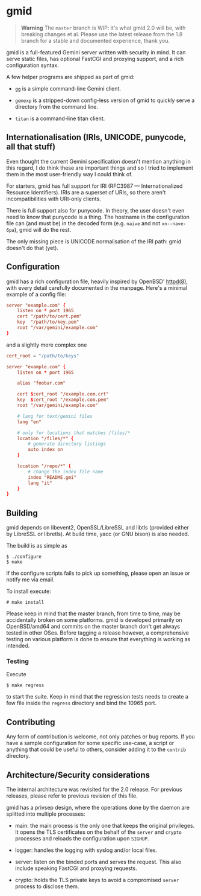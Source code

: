 # gmid

> **Warning**
> The `master` branch is WIP: it's what gmid 2.0 will be, with
> breaking changes et al.  Please use the latest release from the 1.8
> branch for a stable and documented experience, thank you.

gmid is a full-featured Gemini server written with security in mind.
It can serve static files, has optional FastCGI and proxying support,
and a rich configuration syntax.

A few helper programs are shipped as part of gmid:

 - `gg` is a simple command-line Gemini client.

 - `gemexp` is a stripped-down config-less version of gmid to quickly
   serve a directory from the command line.

 - `titan` is a command-line titan client.


## Internationalisation (IRIs, UNICODE, punycode, all that stuff)

Even thought the current Gemini specification doesn't mention anything
in this regard, I do think these are important things and so I tried
to implement them in the most user-friendly way I could think of.

For starters, gmid has full support for IRI (RFC3987 —
Internationalized Resource Identifiers).  IRIs are a superset of URIs,
so there aren't incompatibilities with URI-only clients.

There is full support also for punycode.  In theory, the user doesn't
even need to know that punycode is a thing.  The hostname in the
configuration file can (and must be) in the decoded form (e.g. `naïve`
and not `xn--nave-6pa`), gmid will do the rest.

The only missing piece is UNICODE normalisation of the IRI path: gmid
doesn't do that (yet).


## Configuration

[httpd]: https://man.openbsd.org/httpd.8

gmid has a rich configuration file, heavily inspired by OpenBSD'
[httpd(8)][httpd], with every detail carefully documented in the
manpage.  Here's a minimal example of a config file:

```conf
server "example.com" {
	listen on * port 1965
	cert "/path/to/cert.pem"
	key  "/path/to/key.pem"
	root "/var/gemini/example.com"
}
```

and a slightly more complex one

```conf
cert_root = "/path/to/keys"

server "example.com" {
	listen on * port 1965

	alias "foobar.com"

	cert $cert_root "/example.com.crt"
	key  $cert_root "/example.com.pem"
	root "/var/gemini/example.com"

	# lang for text/gemini files
	lang "en"

	# only for locations that matches /files/*
	location "/files/*" {
		# generate directory listings
		auto index on
	}

	location "/repo/*" {
		# change the index file name
		index "README.gmi"
		lang "it"
	}
}
```


## Building

gmid depends on libevent2, OpenSSL/LibreSSL and libtls (provided
either by LibreSSL or libretls).  At build time, yacc (or GNU bison)
is also needed.

The build is as simple as

	$ ./configure
	$ make

If the configure scripts fails to pick up something, please open an
issue or notify me via email.

To install execute:

	# make install

Please keep in mind that the master branch, from time to time, may be
accidentally broken on some platforms.  gmid is developed primarily on
OpenBSD/amd64 and commits on the master branch don't get always tested
in other OSes.  Before tagging a release however, a comprehensive
testing on various platform is done to ensure that everything is
working as intended.


### Testing

Execute

	$ make regress

to start the suite.  Keep in mind that the regression tests needs to
create a few file inside the `regress` directory and bind the 10965
port.


## Contributing

Any form of contribution is welcome, not only patches or bug reports.
If you have a sample configuration for some specific use-case, a
script or anything that could be useful to others, consider adding it
to the `contrib` directory.


## Architecture/Security considerations

The internal architecture was revisited for the 2.0 release.  For
previous releases, please refer to previous revision of this file.

gmid has a privsep design, where the operations done by the daemon are
splitted into multiple processes:

 - main: the main process is the only one that keeps the original
   privileges.  It opens the TLS certificates on the behalf of the
   `server` and `crypto` processes and reloads the configuration upon
   `SIGHUP`.

 - logger: handles the logging with syslog and/or local files.

 - server: listen on the binded ports and serves the request.  This
   also include speaking FastCGI and proxying requests.

 - crypto: holds the TLS private keys to avoid a compromised `server`
   process to disclose them.
